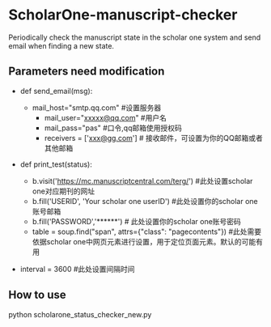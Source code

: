 # ScholarOne-manuscript-checker
Periodically check the manuscript state in the scholar one system and send email when finding a new state.

## Parameters need modification

* def send_email(msg):
  - mail_host="smtp.qq.com"  #设置服务器
	- mail_user="xxxxx@qq.com"    #用户名
	- mail_pass="pas"   #口令,qq邮箱使用授权码
	- receivers = ['xxx@gg.com']  # 接收邮件，可设置为你的QQ邮箱或者其他邮箱

* def print_test(status):
  - b.visit('https://mc.manuscriptcentral.com/terg/') #此处设置scholar one对应期刊的网址
  - b.fill('USERID', 'Your scholar one userID') #此处设置你的scholar one账号邮箱
  - b.fill('PASSWORD','******') # 此处设置你的scholar one账号密码
  - table = soup.find("span", attrs={"class": "pagecontents"}) #此处需要依据scholar one中网页元素进行设置，用于定位页面元素。默认的可能有用

* interval = 3600       #此处设置间隔时间


## How to use
python scholarone_status_checker_new.py
